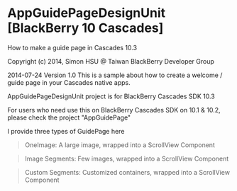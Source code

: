 AppGuidePageDesignUnit [BlackBerry 10 Cascades]
======================

How to make a guide page in Cascades 10.3

Copyright (c) 2014, Simon HSU @ Taiwan BlackBerry Developer Group

2014-07-24 Version 1.0
This is a sample about how to create a welcome / guide page in your Cascades native apps.

AppGuidePageDesignUnit project is for BlackBerry Cascades SDK 10.3

For users who need use this on BlackBerry Cascades SDK on 10.1 & 10.2, please check the project "AppGuidePage"

I provide three types of GuidePage here
> OneImage: A large image, wrapped into a ScrollView Component

> Image Segments: Few images, wrapped into a ScrollView Component

> Custom Segments: Customized containers, wrapped into a ScrollView Component
 
